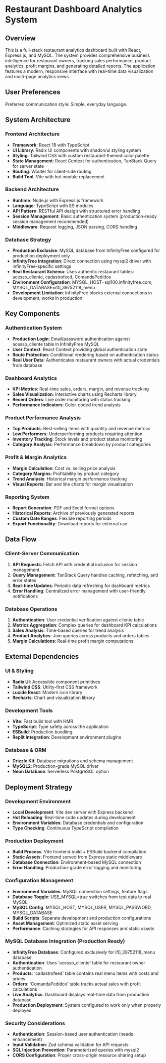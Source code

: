 # Restaurant Dashboard Analytics System

## Overview

This is a full-stack restaurant analytics dashboard built with React, Express.js, and MySQL. The system provides comprehensive business intelligence for restaurant owners, tracking sales performance, product analytics, profit margins, and generating detailed reports. The application features a modern, responsive interface with real-time data visualization and multi-page analytics views.

## User Preferences

Preferred communication style: Simple, everyday language.

## System Architecture

### Frontend Architecture
- **Framework**: React 18 with TypeScript
- **UI Library**: Radix UI components with shadcn/ui styling system
- **Styling**: Tailwind CSS with custom restaurant-themed color palette
- **State Management**: React Context for authentication, TanStack Query for server state
- **Routing**: Wouter for client-side routing
- **Build Tool**: Vite with hot module replacement

### Backend Architecture
- **Runtime**: Node.js with Express.js framework
- **Language**: TypeScript with ES modules
- **API Pattern**: RESTful API design with structured error handling
- **Session Management**: Basic authentication system (production-ready session management recommended)
- **Middleware**: Request logging, JSON parsing, CORS handling

### Database Strategy
- **Production Exclusive**: MySQL database from InfinityFree configured for production deployment only
- **InfinityFree Integration**: Direct connection using mysql2 driver with InfinityFree-specific settings
- **Real Restaurant Schema**: Uses authentic restaurant tables: acesso_cliente, cadastrofeed, ComandaPedidos
- **Environment Configuration**: MYSQL_HOST=sql100.infinityfree.com, MYSQL_DATABASE=if0_39752118_menu
- **Development Limitation**: InfinityFree blocks external connections in development, works in production

## Key Components

### Authentication System
- **Production Login**: Email/password authentication against acesso_cliente table in InfinityFree MySQL
- **User Context**: React Context providing global authentication state
- **Route Protection**: Conditional rendering based on authentication status
- **Real User Data**: Authenticates restaurant owners with actual credentials from database

### Dashboard Analytics
- **KPI Metrics**: Real-time sales, orders, margin, and revenue tracking
- **Sales Visualization**: Interactive charts using Recharts library
- **Recent Orders**: Live order monitoring with status tracking
- **Performance Indicators**: Color-coded trend analysis

### Product Performance Analysis
- **Top Products**: Best-selling items with quantity and revenue metrics
- **Low Performers**: Underperforming products requiring attention
- **Inventory Tracking**: Stock levels and product status monitoring
- **Category Analysis**: Performance breakdown by product categories

### Profit & Margin Analytics
- **Margin Calculation**: Cost vs. selling price analysis
- **Category Margins**: Profitability by product category
- **Trend Analysis**: Historical margin performance tracking
- **Visual Reports**: Bar and line charts for margin visualization

### Reporting System
- **Report Generation**: PDF and Excel format options
- **Historical Reports**: Archive of previously generated reports
- **Custom Date Ranges**: Flexible reporting periods
- **Export Functionality**: Download reports for external use

## Data Flow

### Client-Server Communication
1. **API Requests**: Fetch API with credential inclusion for session management
2. **Query Management**: TanStack Query handles caching, refetching, and error states
3. **Real-time Updates**: Periodic data refreshing for dashboard metrics
4. **Error Handling**: Centralized error management with user-friendly notifications

### Database Operations
1. **Authentication**: User credential verification against cliente table
2. **Metrics Aggregation**: Complex queries for dashboard KPI calculations
3. **Sales Analysis**: Time-based queries for trend analysis
4. **Product Analytics**: Join queries across products and orders tables
5. **Margin Calculations**: Real-time profit margin computations

## External Dependencies

### UI & Styling
- **Radix UI**: Accessible component primitives
- **Tailwind CSS**: Utility-first CSS framework
- **Lucide React**: Modern icon library
- **Recharts**: Chart and visualization library

### Development Tools
- **Vite**: Fast build tool with HMR
- **TypeScript**: Type safety across the application
- **ESBuild**: Production bundling
- **Replit Integration**: Development environment plugins

### Database & ORM
- **Drizzle Kit**: Database migrations and schema management
- **MySQL2**: Production-grade MySQL driver
- **Neon Database**: Serverless PostgreSQL option

## Deployment Strategy

### Development Environment
- **Local Development**: Vite dev server with Express backend
- **Hot Reloading**: Real-time code updates during development
- **Environment Variables**: Database credentials and configuration
- **Type Checking**: Continuous TypeScript compilation

### Production Deployment
- **Build Process**: Vite frontend build + ESBuild backend compilation
- **Static Assets**: Frontend served from Express static middleware
- **Database Connection**: Environment-based MySQL connection
- **Error Handling**: Production-grade error logging and monitoring

### Configuration Management
- **Environment Variables**: MySQL connection settings, feature flags
- **Database Toggle**: USE_MYSQL=true switches from test data to real MySQL
- **MySQL Config**: MYSQL_HOST, MYSQL_USER, MYSQL_PASSWORD, MYSQL_DATABASE
- **Build Scripts**: Separate development and production configurations
- **Asset Management**: Optimized static asset serving
- **Performance**: Caching strategies for API responses and static assets

### MySQL Database Integration (Production Ready)
- **InfinityFree Database**: Configured exclusively for if0_39752118_menu database
- **Authentication**: Uses 'acesso_cliente' table for restaurant owner authentication
- **Products**: 'cadastrofeed' table contains real menu items with costs and prices
- **Orders**: 'ComandaPedidos' table tracks actual sales with profit calculations
- **Live Analytics**: Dashboard displays real-time data from production database
- **Production Deployment**: System configured to work only when properly deployed

### Security Considerations
- **Authentication**: Session-based user authentication (needs enhancement)
- **Input Validation**: Zod schema validation for API requests
- **SQL Injection Prevention**: Parameterized queries with mysql2
- **CORS Configuration**: Proper cross-origin resource sharing setup